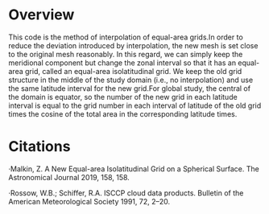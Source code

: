 # Overview
This code is the method of interpolation of equal-area grids.In order to reduce the deviation introduced by interpolation, the new mesh is set close to the original mesh reasonably. In this regard, we can simply keep the meridional component but change the zonal interval so that it has an equal-area grid, called an equal-area isolatitudinal grid. We keep the old grid structure in the middle of the study domain (i.e., no interpolation) and use the same latitude interval for the new grid.For global study, the central of the domain is equator, so the number of the new grid in each latitude interval is equal to the grid number in each interval of latitude of the old grid times the cosine of the total area in the corresponding latitude times.

# Citations
·Malkin, Z. A New Equal-area Isolatitudinal Grid on a Spherical Surface. The Astronomical Journal 2019, 158, 158. 

·Rossow, W.B.; Schiffer, R.A. ISCCP cloud data products. Bulletin of the American Meteorological Society 1991, 72, 2–20.
